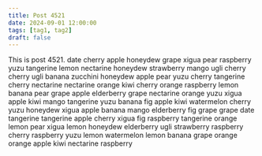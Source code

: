 ```yaml
---
title: Post 4521
date: 2024-09-01 12:00:00
tags: [tag1, tag2]
draft: false
---
```

This is post 4521.
date
cherry
apple
honeydew
grape
xigua
pear
raspberry
yuzu
tangerine
lemon
nectarine
honeydew
strawberry
mango
ugli
cherry
cherry
ugli
banana
zucchini
honeydew
apple
pear
yuzu
cherry
tangerine
cherry
nectarine
nectarine
orange
kiwi
cherry
orange
raspberry
lemon
banana
pear
grape
apple
elderberry
grape
nectarine
orange
yuzu
xigua
apple
kiwi
mango
tangerine
yuzu
banana
fig
apple
kiwi
watermelon
cherry
yuzu
honeydew
xigua
apple
banana
mango
elderberry
fig
grape
grape
date
tangerine
tangerine
apple
cherry
xigua
fig
raspberry
tangerine
orange
lemon
pear
xigua
lemon
honeydew
elderberry
ugli
strawberry
raspberry
cherry
raspberry
yuzu
lemon
watermelon
lemon
banana
grape
orange
orange
apple
kiwi
nectarine
raspberry
